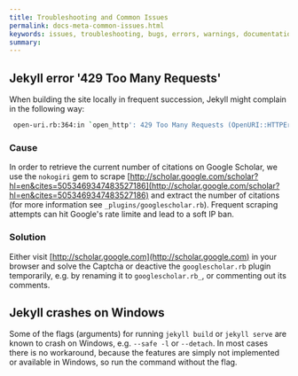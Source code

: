 ```yaml
---
title: Troubleshooting and Common Issues
permalink: docs-meta-common-issues.html
keywords: issues, troubleshooting, bugs, errors, warnings, documentation, jekyll, build locally
summary:
---
```


## Jekyll error '429 Too Many Requests'

When building the site locally in frequent succession, Jekyll might complain in the following way:

```bash
 open-uri.rb:364:in `open_http': 429 Too Many Requests (OpenURI::HTTPError)
```

### Cause

In order to retrieve the current number of citations on Google Scholar, we use the `nokogiri` gem to scrape [http://scholar.google.com/scholar?hl=en&cites=5053469347483527186](http://scholar.google.com/scholar?hl=en&cites=5053469347483527186) and extract the number of citations (for more information see `_plugins/googlescholar.rb`). Frequent scraping attempts can hit Google's rate limite and lead to a soft IP ban.

### Solution

Either visit [http://scholar.google.com](http://scholar.google.com) in your browser and solve the Captcha or deactive the `googlescholar.rb` plugin temporarily, e.g. by renaming it to `googlescholar.rb_`, or commenting out its comments.

## Jekyll crashes on Windows

Some of the flags (arguments) for running `jekyll build` or `jekyll serve` are known to crash on Windows, e.g. `--safe -l` or `--detach`. In most cases there is no workaround, because the features are simply not implemented or available in Windows, so run the command without the flag.
